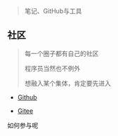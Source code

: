<!-- 
title: 0x00-前戏
sort: 
--> 

> 笔记、GitHub与工具

## 社区

> 每一个圈子都有自己的社区
>
> 程序员当然也不例外
>
> 想融入某个集体，肯定要先进入

- [Github](https://github.com/)

- [Gitee](https://gitee.com/)

如何参与呢